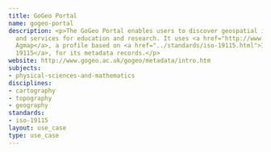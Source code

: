 ```yaml
---
title: GoGeo Portal
name: gogeo-portal
description: <p>The GoGeo Portal enables users to discover geospatial information
  and services for education and research. It uses <a href="http://www.gogeo.ac.uk/gogeo/metadata/agmap.htm">UK
  Agmap</a>, a profile based on <a href="../standards/iso-19115.html">ISO
  19115</a>, for its metadata records.</p>
website: http://www.gogeo.ac.uk/gogeo/metadata/intro.htm
subjects:
- physical-sciences-and-mathematics
disciplines:
- cartography
- topography
- geography
standards:
- iso-19115
layout: use_case
type: use_case
---
```


